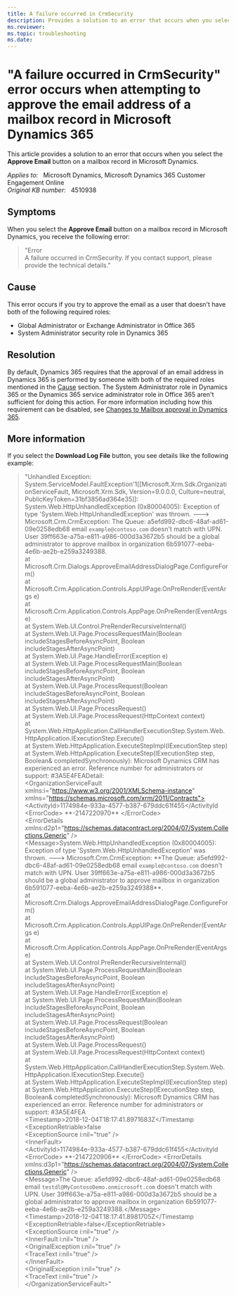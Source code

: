 ```yaml
---
title: A failure occurred in CrmSecurity
description: Provides a solution to an error that occurs when you select the Approve Email button on a mailbox record in Microsoft Dynamics.
ms.reviewer: 
ms.topic: troubleshooting
ms.date: 
---
```

# "A failure occurred in CrmSecurity" error occurs when attempting to approve the email address of a mailbox record in Microsoft Dynamics 365

This article provides a solution to an error that occurs when you select the **Approve Email** button on a mailbox record in Microsoft Dynamics.

_Applies to:_ &nbsp; Microsoft Dynamics, Microsoft Dynamics 365 Customer Engagement Online  
_Original KB number:_ &nbsp; 4510938

## Symptoms

When you select the **Approve Email** button on a mailbox record in Microsoft Dynamics, you receive the following error:

> "Error  
A failure occurred in CrmSecurity. If you contact support, please provide the technical details."

## Cause

This error occurs if you try to approve the email as a user that doesn't have both of the following required roles:

- Global Administrator or Exchange Administrator in Office 365
- System Administrator security role in Dynamics 365

## Resolution

By default, Dynamics 365 requires that the approval of an email address in Dynamics 365 is performed by someone with both of the required roles mentioned in the [Cause](#cause) section. The System Administrator role in Dynamics 365 or the Dynamics 365 service administrator role in Office 365 aren't sufficient for doing this action. For more information including how this requirement can be disabled, see [Changes to Mailbox approval in Dynamics 365](https://support.microsoft.com/help/4506139).

## More information

If you select the **Download Log File** button, you see details like the following example:

> "Unhandled Exception: System.ServiceModel.FaultException'1[[Microsoft.Xrm.Sdk.OrganizationServiceFault, Microsoft.Xrm.Sdk, Version=9.0.0.0, Culture=neutral, PublicKeyToken=31bf3856ad364e35]]: System.Web.HttpUnhandledException (0x80004005): Exception of type 'System.Web.HttpUnhandledException' was thrown. ---> Microsoft.Crm.CrmException: The Queue: a5efd992-dbc6-48af-ad61-09e0258edb68 email `example@contoso.com` doesn't match with UPN. User 39ff663e-a75a-e811-a986-000d3a3672b5 should be a global administrator to approve mailbox in organization 6b591077-eeba-4e6b-ae2b-e259a3249388.  
at Microsoft.Crm.Dialogs.ApproveEmailAddressDialogPage.ConfigureForm()  
at Microsoft.Crm.Application.Controls.AppUIPage.OnPreRender(EventArgs e)  
at Microsoft.Crm.Application.Controls.AppPage.OnPreRender(EventArgs e)  
at System.Web.UI.Control.PreRenderRecursiveInternal()  
at System.Web.UI.Page.ProcessRequestMain(Boolean includeStagesBeforeAsyncPoint, Boolean includeStagesAfterAsyncPoint)  
at System.Web.UI.Page.HandleError(Exception e)  
at System.Web.UI.Page.ProcessRequestMain(Boolean includeStagesBeforeAsyncPoint, Boolean includeStagesAfterAsyncPoint)  
at System.Web.UI.Page.ProcessRequest(Boolean includeStagesBeforeAsyncPoint, Boolean includeStagesAfterAsyncPoint)  
at System.Web.UI.Page.ProcessRequest()  
at System.Web.UI.Page.ProcessRequest(HttpContext context)  
at System.Web.HttpApplication.CallHandlerExecutionStep.System.Web.HttpApplication.IExecutionStep.Execute()  
at System.Web.HttpApplication.ExecuteStepImpl(IExecutionStep step)  
at System.Web.HttpApplication.ExecuteStep(IExecutionStep step, Boolean&
completedSynchronously): Microsoft Dynamics CRM has experienced an error. Reference number
for administrators or support: #3A5E4FEADetail:  
\<OrganizationServiceFault xmlns:i="https://www.w3.org/2001/XMLSchema-instance" xmlns="https://schemas.microsoft.com/xrm/2011/Contracts">  
  \<ActivityId>1174984e-933a-4577-b387-679ddc61f455\</ActivityId  
  \<ErrorCode> \*\*-2147220970\*\* \</ErrorCode>  
  \<ErrorDetails xmlns:d2p1="https://schemas.datacontract.org/2004/07/System.Collections.Generic" />  
    \<Message>System.Web.HttpUnhandledException (0x80004005): Exception of type \'System.Web.HttpUnhandledException\' was thrown. ---&gt; Microsoft.Crm.CrmException: \*\*The Queue: a5efd992-dbc6-48af-ad61-09e0258edb68 email `example@contoso.com` doesn't match with UPN. User 39ff663e-a75a-e811-a986-000d3a3672b5 should be a global administrator to approve mailbox in organization 6b591077-eeba-4e6b-ae2b-e259a3249388\*\*.  
   at Microsoft.Crm.Dialogs.ApproveEmailAddressDialogPage.ConfigureForm()  
   at Microsoft.Crm.Application.Controls.AppUIPage.OnPreRender(EventArgs e)  
   at Microsoft.Crm.Application.Controls.AppPage.OnPreRender(EventArgs e)  
   at System.Web.UI.Control.PreRenderRecursiveInternal()  
   at System.Web.UI.Page.ProcessRequestMain(Boolean includeStagesBeforeAsyncPoint, Boolean includeStagesAfterAsyncPoint)  
   at System.Web.UI.Page.HandleError(Exception e)  
   at System.Web.UI.Page.ProcessRequestMain(Boolean includeStagesBeforeAsyncPoint, Boolean includeStagesAfterAsyncPoint)  
   at System.Web.UI.Page.ProcessRequest(Boolean includeStagesBeforeAsyncPoint, Boolean includeStagesAfterAsyncPoint)  
   at System.Web.UI.Page.ProcessRequest()  
   at System.Web.UI.Page.ProcessRequest(HttpContext context)  
   at
System.Web.HttpApplication.CallHandlerExecutionStep.System.Web.HttpApplication.IExecutionStep.Execute()  
   at System.Web.HttpApplication.ExecuteStepImpl(IExecutionStep step)  
   at System.Web.HttpApplication.ExecuteStep(IExecutionStep step, Boolean&amp; completedSynchronously): Microsoft Dynamics CRM has experienced an error. Reference number for administrators or support: #3A5E4FEA</Message>  
  \<Timestamp>2018-12-04T18:17:41.8971683Z\</Timestamp  
  \<ExceptionRetriable>false</ExceptionRetriable>  
  \<ExceptionSource i:nil="true" />  
  \<InnerFault>  
  \<ActivityId>1174984e-933a-4577-b387-679ddc61f455</ActivityId  
  \<ErrorCode> \*\*-2147220906\*\* \</ErrorCode>
\<ErrorDetails xmlns:d3p1="https://schemas.datacontract.org/2004/07/System.Collections.Generic" />  
\<Message>The Queue: a5efd992-dbc6-48af-ad61-09e0258edb68 email `testdl@MyContosoDemo.onmicrosoft.com` doesn't match with UPN. User 39ff663e-a75a-e811-a986-000d3a3672b5 should be a global administrator to approve mailbox in organization 6b591077-eeba-4e6b-ae2b-e259a3249388.\</Message>  
\<Timestamp>2018-12-04T18:17:41.8981705Z\</Timestamp  
\<ExceptionRetriable>false\</ExceptionRetriable>  
\<ExceptionSource i:nil="true" />  
\<InnerFault i:nil="true" />  
\<OriginalException i:nil="true" />  
\<TraceText i:nil="true" />  
\</InnerFault>  
\<OriginalException i:nil="true" />  
\<TraceText i:nil="true" />  
\</OrganizationServiceFault>"
